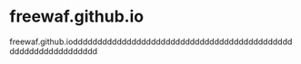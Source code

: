 # freewaf.github.io
freewaf.github.ioddddddddddddddddddddddddddddddddddddddddddddddddddddddddddddddd
